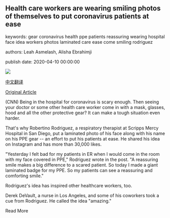 ## Health care workers are wearing smiling photos of themselves to put coronavirus patients at ease

keywords: gear coronavirus health ppe patients reassuring wearing hospital face idea workers photos laminated care ease come smiling rodriguez

authors: Leah Asmelash, Alisha Ebrahimji

publish date: 2020-04-10 00:00:00

![](https://cdn.cnn.com/cnnnext/dam/assets/200410180617-02-healthcare-workers-wearing-photos-coronavirus-super-tease.jpg)

[中文翻译](Health%20care%20workers%20are%20wearing%20smiling%20photos%20of%20themselves%20to%20put%20coronavirus%20patients%20at%20ease_zh.md)

[Original Article](https://edition.cnn.com/2020/04/10/us/healthcare-workers-photos-smile-coronavirus-trnd/index.html)

(CNN) Being in the hospital for coronavirus is scary enough. Then seeing your doctor or some other health care worker come in with a mask, glasses, hood and all the other protective gear? It can make a tough situation even harder.

That's why Robertino Rodriguez, a respiratory therapist at Scripps Mercy Hospital in San Diego, put a laminated photo of his face along with his name on his PPE gear -- an effort to put his patients at ease. He shared his idea on Instagram and has more than 30,000 likes.

"Yesterday I felt bad for my patients in ER when I would come in the room with my face covered in PPE," Rodriguez wrote in the post. "A reassuring smile makes a big difference to a scared patient. So today I made a giant laminated badge for my PPE. So my patients can see a reassuring and comforting smile."

Rodriguez's idea has inspired other healthcare workers, too.

Derek DeVault, a nurse in Los Angeles, and some of his coworkers took a cue from Rodriguez. He called the idea "amazing."

Read More